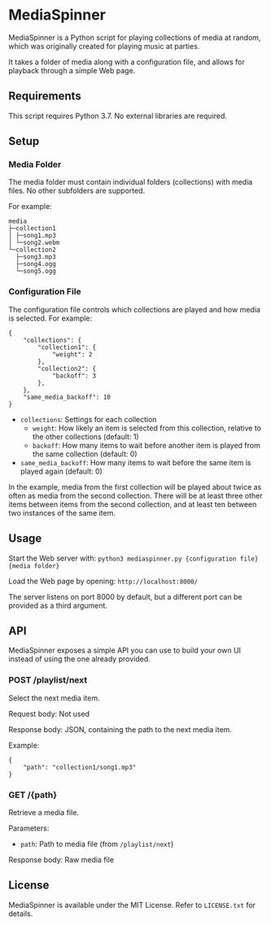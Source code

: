 # MediaSpinner

MediaSpinner is a Python script for playing collections of media at random, which was originally created for playing music at parties.

It takes a folder of media along with a configuration file, and allows for playback through a simple Web page.

## Requirements

This script requires Python 3.7. No external libraries are required.

## Setup

### Media Folder

The media folder must contain individual folders (collections) with media files. No other subfolders are supported.

For example:

```
media
├─collection1
│ ├─song1.mp3
│ └─song2.webm
└─collection2
  ├─song3.mp3
  ├─song4.ogg
  └─song5.ogg
```

### Configuration File

The configuration file controls which collections are played and how media is selected. For example:

```
{
	"collections": {
		"collection1": {
			"weight": 2
		},
		"collection2": {
			"backoff": 3
		},
	},
	"same_media_backoff": 10
}
```

* `collections`: Settings for each collection
	* `weight`: How likely an item is selected from this collection, relative to the other collections (default: 1)
	* `backoff`: How many items to wait before another item is played from the same collection (default: 0)
* `same_media_backoff`: How many items to wait before the same item is played again (default: 0)

In the example, media from the first collection will be played about twice as often as media from the second collection. There will be at least three other items between items from the second collection, and at least ten between two instances of the same item.

## Usage

Start the Web server with: `python3 mediaspinner.py {configuration file} {media folder}`

Load the Web page by opening: `http://localhost:8000/`

The server listens on port 8000 by default, but a different port can be provided as a third argument.

## API

MediaSpinner exposes a simple API you can use to build your own UI instead of using the one already provided.

### POST /playlist/next

Select the next media item.

Request body: Not used

Response body: JSON, containing the path to the next media item.

Example:

```
{
	"path": "collection1/song1.mp3"
}
```

### GET /{path}

Retrieve a media file.

Parameters:

* `path`: Path to media file (from `/playlist/next`)

Response body: Raw media file

## License

MediaSpinner is available under the MIT License. Refer to `LICENSE.txt` for details.